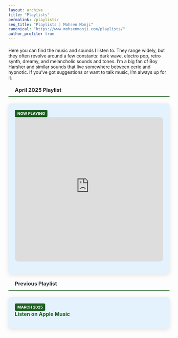 ```yaml
---
layout: archive
title: "Playlists"
permalink: /playlists/
seo_title: "Playlists | Mohsen Monji"
canonical: "https://www.mohsenmonji.com/playlists/"
author_profile: true
---
```


<style>
  h3 {
    border-bottom: 2px solid #1B5E20;
    font-weight: bold;
    padding-bottom: 10px;
    margin-top: 20px;
    margin-bottom: 20px;
    display: flex;
    align-items: center;
    gap: 10px;
    color: #333;
  }

  .playlist-section {
    margin-top: 20px;
    margin-bottom: 40px;
  }

  .playlist-card {
    border-radius: 8px;
    padding: 20px;
    margin-bottom: 20px;
    color: #333333;
    box-shadow: 0px 4px 15px rgba(0, 0, 0, 0.1);
    transition: transform 0.3s ease, box-shadow 0.3s ease;
    text-align: justify;
  }

  .playlist-card:hover {
    transform: translateY(-5px);
    box-shadow: 0px 8px 20px rgba(0, 0, 0, 0.2);
  }

  .playlist-card:nth-child(odd) {
    background-color: #E3F2FD;
  }

  .playlist-card:nth-child(even) {
    background-color: #F3F4F6;
  }

  .playlist-card ul {
    list-style: none;
    padding: 0;
    margin: 0;
  }

  .playlist-card ul li {
    margin-bottom: 15px;
    font-size: 1rem;
  }

  .playlist-card ul li a {
    color: #1B5E20;
    text-decoration: none;
    font-weight: bold;
  }

  .playlist-card ul li a:hover {
    text-decoration: underline;
  }

  .tag {
    display: inline-block;
    background: #1B5E20;
    color: #FFFFFF;
    padding: 4px 8px;
    font-size: 12px;
    border-radius: 4px;
    margin-right: 8px;
    text-transform: uppercase;
    font-weight: bold;
  }

  .icon {
    margin-right: 10px;
    color: #1B5E20;
  }
</style>

<div class="playlist-section">
  <p>Here you can find the music and sounds I listen to. They range widely, but they often revolve around a few constants: dark wave, electro pop, retro synth, dreamy, and melancholic sounds and tones. I’m a big fan of Boy Harsher and similar sounds that live somewhere between eerie and hypnotic. If you’ve got suggestions or want to talk music, I’m always up for it.</p>

  <h3><i class="fas fa-music icon"></i> April 2025 Playlist</h3>

  <div class="playlist-card">
    <span class="tag">Now Playing</span>
    <ul>
      <li>
        <iframe allow="autoplay *; encrypted-media *; fullscreen *; clipboard-write"
                frameborder="0"
                height="450"
                style="width:100%;max-width:660px;overflow:hidden;border-radius:10px;"
                sandbox="allow-forms allow-popups allow-same-origin allow-scripts allow-storage-access-by-user-activation allow-top-navigation-by-user-activation"
                src="https://embed.music.apple.com/ca/playlist/april-2025/pl.u-aZb0NJvs1Evkzgb">
        </iframe>
      </li>
    </ul>
  </div>

  <h3><i class="fas fa-history icon"></i> Previous Playlist</h3>

  <div class="playlist-card">
    <span class="tag">March 2025</span>
    <ul>
      <li>
        <a href="https://music.apple.com/ca/playlist/march-2025/pl.u-11zBJWySN0BzjGq" target="_blank">
          Listen on Apple Music
        </a>
      </li>
    </ul>
  </div>
</div>
